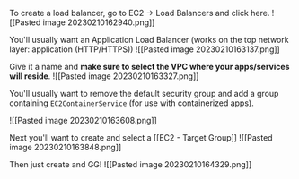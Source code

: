 To create a load balancer, go to EC2 -> Load Balancers and click here.
![[Pasted image 20230210162940.png]]

You'll usually want an Application Load Balancer (works on the top network layer: application (HTTP/HTTPS))
![[Pasted image 20230210163137.png]]

Give it a name and **make sure to select the VPC where your apps/services will reside**.
![[Pasted image 20230210163327.png]]

You'll usually want to remove the default security group and add a group containing `EC2ContainerService` (for use with containerized apps).

![[Pasted image 20230210163608.png]]

Next you'll want to create and select a [[EC2 - Target Group]]
![[Pasted image 20230210163848.png]]

Then just create and GG!
![[Pasted image 20230210164329.png]]